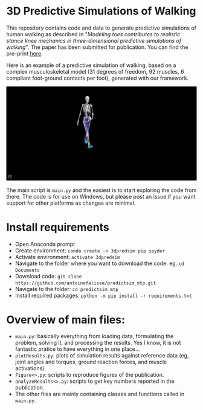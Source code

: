 # 3D Predictive Simulations of Walking

This repository contains code and data to generate predictive simulations of human walking as described in "_Modeling toes contributes to realistic stance knee mechanics in three-dimensional predictive simulations of walking_". The paper has been submitted for publication. You can find the pre-print [here](https://www.biorxiv.org/content/10.1101/2021.08.13.456292v1).

Here is an example of a predictive simulation of walking, based on a complex musculoskeletal model (31 degrees of freedom, 92 muscles, 6 compliant foot-ground contacts per foot), generated with our framework.

![Predictive simulation of human walking (doi:10.1098/rsif.2019.0402)](doc/images/PredictiveSimulation.gif)

The main script is `main.py` and the easiest is to start exploring the code from there. The code is for use on Windows, but please post an issue if you want support for other platforms as changes are minimal.

# Install requirements

- Open Anaconda prompt
- Create environment: `conda create -n 3dpredsim pip spyder`
- Activate environment: `activate 3dpredsim`
- Navigate to the folder where you want to download the code: eg. `cd Documents`
- Download code: `git clone https://github.com/antoinefalisse/predictsim_mtp.git`
- Navigate to the folder: `cd predictsim_mtp`
- Install required packages: `python -m pip install -r requirements.txt`

# Overview of main files:
- `main.py`: basically everything from loading data, formulating the problem, solving it, and processing the results. Yes I know, it is not fantastic pratice to have everything in one place...
- `plotResults.py`: plots of simulation results against reference data (eg, joint angles and torques, ground reaction forces, and muscle activations).
- `Figure<>.py`: scripts to reproduce figures of the publication.
- `analyzeResults<>.py`: scripts to get key numbers reported in the publication.
- The other files are mainly containing classes and functions called in `main.py`.
